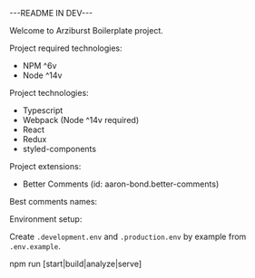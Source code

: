 ---README IN DEV---

Welcome to Arziburst Boilerplate project.

Project required technologies:
- NPM ^6v
- Node ^14v

Project technologies:
- Typescript
- Webpack (Node ^14v required)
- React
- Redux
- styled-components

Project extensions:
 - Better Comments (id: aaron-bond.better-comments)

Best comments names:

<!--Init-->
<!--Core-->
<!--Api-->
<!--Bus-->
<!--Saga-->
<!--Worker-->
<!--Watcher-->
<!--Middleware-->
<!--Slice-->
<!--Reducer-->
<!--Action-->
<!--View-->
<!--Route-->
<!--Page-->
<!--Container-->
<!--Component-->
<!--Element-->
<!--Style-->
<!--Tool-->
<!--Hook-->
<!--Helper-->
<!--Util-->
<!--Constant-->
<!--Asset-->
<!--Font-->
<!--Svg-->
<!--Icon-->
<!--Theme-->
<!--Contract-->
<!--Type-->
<!--Interface-->
<!--?-->
<!--!-->
<!--eslint-->

Environment setup:

Create `.development.env` and `.production.env` by example from `.env.example`.

npm run [start|build|analyze|serve]
